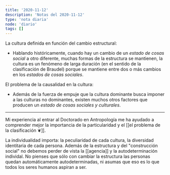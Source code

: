 ```yaml
---
title: '2020-11-12'
description: 'Notas del 2020-11-12'
type: 'nota diaria'
node: 'diario'
tags: []
---
```


La cultura definida en función del cambio estructural:

- Hablando históricamente, cuando hay un cambio de un *estado de cosas social* a otro diferente, muchas formas de la estructura se mantienen, la cultura es un fenómeno de larga duración (en el sentido de la clasificación de Braudel) porque se mantiene entre dos o más cambios en los *estados de cosas sociales*.

El problema de la causalidad en la cultura: 

- Además de la fuerza de empuje que la cultura dominante busca imponer a las culturas no dominantes, existen muchos otros factores que producen un *estado de cosas sociales y culturales*. 

---
Mi experiencia al entrar al Doctorado en Antropología me ha ayudado a comprender mejor la importancia de la particularidad y el [[el problema de la clasificación ❦]]. 

La individualidad importa: la peculiaridad de cada cultura, la diversidad identitaria de cada persona. Además de la estructura y del "construcción social" no debemos perder de vista la [[agencia]] y la autodeterminación individal. No pienses que sólo con cambiar la estructura las personas quedan automáticamente autodeterminadas, ni asumas que eso es lo que todos los seres humanos aspiran a ser. 